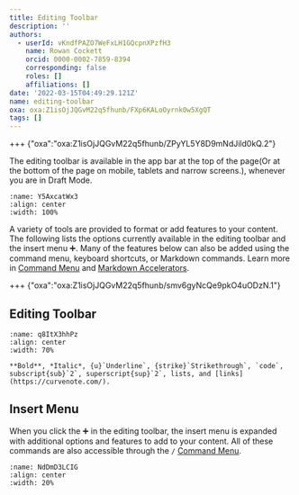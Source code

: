 ```yaml
---
title: Editing Toolbar
description: ''
authors:
  - userId: vKndfPAZO7WeFxLH1GQcpnXPzfH3
    name: Rowan Cockett
    orcid: 0000-0002-7859-8394
    corresponding: false
    roles: []
    affiliations: []
date: '2022-03-15T04:49:29.121Z'
name: editing-toolbar
oxa: oxa:Z1isOjJQGvM22q5fhunb/FXp6KALoOyrnk0w5XgQT
tags: []
---
```


+++ {"oxa":"oxa:Z1isOjJQGvM22q5fhunb/ZPyYL5Y8D9mNdJild0kQ.2"}

The editing toolbar is available in the app bar at the top of the page(Or at the bottom of the page on mobile, tablets and narrow screens.), whenever you are in Draft Mode.

```{figure} images/Z1isOjJQGvM22q5fhunb-DusY0EegfAR2jas6mpa8-v1.png
:name: Y5AxcatWx3
:align: center
:width: 100%
```

A variety of tools are provided to format or add features to your content. The following lists the options currently available in the editing toolbar and the insert menu ➕. Many of the features below can also be added using the command menu, keyboard shortcuts, or Markdown commands. Learn more in [Command Menu](oxa:Z1isOjJQGvM22q5fhunb/gKX5CnZEMGcUbygsA0dh "Command Menu") and [Markdown Accelerators](oxa:Z1isOjJQGvM22q5fhunb/CR4x2BBf2tUF5l0BmMNK "Markdown Accelerators").

+++ {"oxa":"oxa:Z1isOjJQGvM22q5fhunb/smv6gyNcQe9pkO4uODzN.1"}

## Editing Toolbar

```{figure} images/Z1isOjJQGvM22q5fhunb-2mimT2OCSmoZYXuzlG4x-v1.png
:name: q8ItX3hhPz
:align: center
:width: 70%

**Bold**, *Italic*, {u}`Underline`, {strike}`Strikethrough`, `code`, subscript{sub}`2`, superscript{sup}`2`, lists, and [links](https://curvenote.com/).
```

## Insert Menu

When you click the ➕ in the editing toolbar, the insert menu is expanded with additional options and features to add to your content. All of these commands are also accessible through the `/` [Command Menu](oxa:Z1isOjJQGvM22q5fhunb/gKX5CnZEMGcUbygsA0dh "Command Menu").

```{figure} images/Z1isOjJQGvM22q5fhunb-cFXLGsaOKxNyXBVTwtiS-v1.png
:name: NdDmD3LCIG
:align: center
:width: 20%
```


